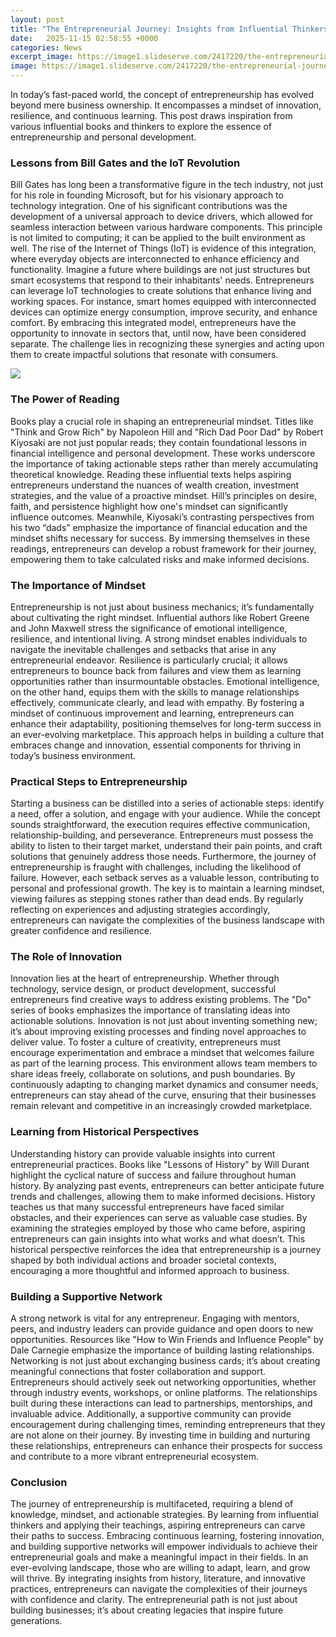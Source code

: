 ```yaml
---
layout: post
title: "The Entrepreneurial Journey: Insights from Influential Thinkers"
date:   2025-11-15 02:58:55 +0000
categories: News
excerpt_image: https://image1.slideserve.com/2417220/the-entrepreneurial-journey-l.jpg
image: https://image1.slideserve.com/2417220/the-entrepreneurial-journey-l.jpg
---
```


In today’s fast-paced world, the concept of entrepreneurship has evolved beyond mere business ownership. It encompasses a mindset of innovation, resilience, and continuous learning. This post draws inspiration from various influential books and thinkers to explore the essence of entrepreneurship and personal development.
### Lessons from Bill Gates and the IoT Revolution
Bill Gates has long been a transformative figure in the tech industry, not just for his role in founding Microsoft, but for his visionary approach to technology integration. One of his significant contributions was the development of a universal approach to device drivers, which allowed for seamless interaction between various hardware components. This principle is not limited to computing; it can be applied to the built environment as well. The rise of the Internet of Things (IoT) is evidence of this integration, where everyday objects are interconnected to enhance efficiency and functionality.
Imagine a future where buildings are not just structures but smart ecosystems that respond to their inhabitants' needs. Entrepreneurs can leverage IoT technologies to create solutions that enhance living and working spaces. For instance, smart homes equipped with interconnected devices can optimize energy consumption, improve security, and enhance comfort. By embracing this integrated model, entrepreneurs have the opportunity to innovate in sectors that, until now, have been considered separate. The challenge lies in recognizing these synergies and acting upon them to create impactful solutions that resonate with consumers.

![](https://image1.slideserve.com/2417220/the-entrepreneurial-journey-l.jpg)
### The Power of Reading
Books play a crucial role in shaping an entrepreneurial mindset. Titles like "Think and Grow Rich" by Napoleon Hill and "Rich Dad Poor Dad" by Robert Kiyosaki are not just popular reads; they contain foundational lessons in financial intelligence and personal development. These works underscore the importance of taking actionable steps rather than merely accumulating theoretical knowledge. 
Reading these influential texts helps aspiring entrepreneurs understand the nuances of wealth creation, investment strategies, and the value of a proactive mindset. Hill’s principles on desire, faith, and persistence highlight how one's mindset can significantly influence outcomes. Meanwhile, Kiyosaki’s contrasting perspectives from his two “dads” emphasize the importance of financial education and the mindset shifts necessary for success. By immersing themselves in these readings, entrepreneurs can develop a robust framework for their journey, empowering them to take calculated risks and make informed decisions.
### The Importance of Mindset
Entrepreneurship is not just about business mechanics; it’s fundamentally about cultivating the right mindset. Influential authors like Robert Greene and John Maxwell stress the significance of emotional intelligence, resilience, and intentional living. A strong mindset enables individuals to navigate the inevitable challenges and setbacks that arise in any entrepreneurial endeavor. 
Resilience is particularly crucial; it allows entrepreneurs to bounce back from failures and view them as learning opportunities rather than insurmountable obstacles. Emotional intelligence, on the other hand, equips them with the skills to manage relationships effectively, communicate clearly, and lead with empathy. By fostering a mindset of continuous improvement and learning, entrepreneurs can enhance their adaptability, positioning themselves for long-term success in an ever-evolving marketplace. This approach helps in building a culture that embraces change and innovation, essential components for thriving in today’s business environment.
### Practical Steps to Entrepreneurship
Starting a business can be distilled into a series of actionable steps: identify a need, offer a solution, and engage with your audience. While the concept sounds straightforward, the execution requires effective communication, relationship-building, and perseverance. Entrepreneurs must possess the ability to listen to their target market, understand their pain points, and craft solutions that genuinely address those needs.
Furthermore, the journey of entrepreneurship is fraught with challenges, including the likelihood of failure. However, each setback serves as a valuable lesson, contributing to personal and professional growth. The key is to maintain a learning mindset, viewing failures as stepping stones rather than dead ends. By regularly reflecting on experiences and adjusting strategies accordingly, entrepreneurs can navigate the complexities of the business landscape with greater confidence and resilience.
### The Role of Innovation
Innovation lies at the heart of entrepreneurship. Whether through technology, service design, or product development, successful entrepreneurs find creative ways to address existing problems. The "Do" series of books emphasizes the importance of translating ideas into actionable solutions. Innovation is not just about inventing something new; it’s about improving existing processes and finding novel approaches to deliver value.
To foster a culture of creativity, entrepreneurs must encourage experimentation and embrace a mindset that welcomes failure as part of the learning process. This environment allows team members to share ideas freely, collaborate on solutions, and push boundaries. By continuously adapting to changing market dynamics and consumer needs, entrepreneurs can stay ahead of the curve, ensuring that their businesses remain relevant and competitive in an increasingly crowded marketplace.
### Learning from Historical Perspectives
Understanding history can provide valuable insights into current entrepreneurial practices. Books like "Lessons of History" by Will Durant highlight the cyclical nature of success and failure throughout human history. By analyzing past events, entrepreneurs can better anticipate future trends and challenges, allowing them to make informed decisions.
History teaches us that many successful entrepreneurs have faced similar obstacles, and their experiences can serve as valuable case studies. By examining the strategies employed by those who came before, aspiring entrepreneurs can gain insights into what works and what doesn’t. This historical perspective reinforces the idea that entrepreneurship is a journey shaped by both individual actions and broader societal contexts, encouraging a more thoughtful and informed approach to business.
### Building a Supportive Network
A strong network is vital for any entrepreneur. Engaging with mentors, peers, and industry leaders can provide guidance and open doors to new opportunities. Resources like "How to Win Friends and Influence People" by Dale Carnegie emphasize the importance of building lasting relationships. Networking is not just about exchanging business cards; it’s about creating meaningful connections that foster collaboration and support.
Entrepreneurs should actively seek out networking opportunities, whether through industry events, workshops, or online platforms. The relationships built during these interactions can lead to partnerships, mentorships, and invaluable advice. Additionally, a supportive community can provide encouragement during challenging times, reminding entrepreneurs that they are not alone on their journey. By investing time in building and nurturing these relationships, entrepreneurs can enhance their prospects for success and contribute to a more vibrant entrepreneurial ecosystem.
### Conclusion
The journey of entrepreneurship is multifaceted, requiring a blend of knowledge, mindset, and actionable strategies. By learning from influential thinkers and applying their teachings, aspiring entrepreneurs can carve their paths to success. Embracing continuous learning, fostering innovation, and building supportive networks will empower individuals to achieve their entrepreneurial goals and make a meaningful impact in their fields.
In an ever-evolving landscape, those who are willing to adapt, learn, and grow will thrive. By integrating insights from history, literature, and innovative practices, entrepreneurs can navigate the complexities of their journeys with confidence and clarity. The entrepreneurial path is not just about building businesses; it’s about creating legacies that inspire future generations.